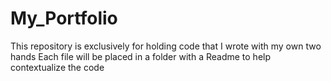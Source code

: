 # My_Portfolio
This repository is exclusively for holding code that I wrote with my own two hands
Each file will be placed in a folder with a Readme to help contextualize the code
